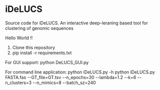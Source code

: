 # iDeLUCS
Source code for iDeLUCS. An interactive deep-leraning based tool for clustering of genomic sequences

Hello World !!

1. Clone this repository
2. pip install -r requirements.txt

For GUI support: python DeLUCS_GUI.py

For command line application: 
python iDeLUCS.py -h
python iDeLUCS.py FASTA.fas --GT_file=GT.tsv --n_epochs=30 --lambda=1.2 --k=6 --n_clusters=3 --n_mimics=8 --batch_sz=240
